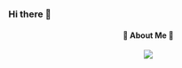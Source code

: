### Hi there 👋

<div align="center">
  <div>
    <h4>💚 About Me 💚</h4>
    <a href="https://twilight-oboe-72b.notion.site/07ac092349944cf697aa4e260b0f7c76"><img src="https://img.shields.io/badge/Notion-000000?style=flat-square&logo=Notion&logoColor=white"/></a>
   </div>
 </div>

<!--
**taewonh/taewonh** is a ✨ _special_ ✨ repository because its `README.md` (this file) appears on your GitHub profile.

Here are some ideas to get you started:

- 🔭 I’m currently working on ...
- 🌱 I’m currently learning ...
- 👯 I’m looking to collaborate on ...
- 🤔 I’m looking for help with ...
- 💬 Ask me about ...
- 📫 How to reach me: ...
- 😄 Pronouns: ...
- ⚡ Fun fact: ...
-->
